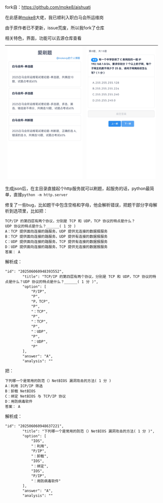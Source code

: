 fork自：https://github.com/moke8/aishuati

在此感谢[moke8](https://github.com/moke8)大佬，我已顺利入职白马会所运维岗

由于原作者已不更新，issue荒废，所以我fork了仓库

相关特色，界面，功能可以去源仓库查看

| ![](https://raw.githubusercontent.com/TajangSec/aishuati/refs/heads/master/home.jpg) | ![](https://raw.githubusercontent.com/TajangSec/aishuati/refs/heads/master/timu.jpg) |
| ------------------------------------------------------------ | ------------------------------------------------------------ |



生成json后，在主目录直接起个http服务就可以刷题，起服务的话，python最简单，直接`python -m http.server`


修复了一些bug，比如题干中包含空格和字母，他会解析错误，把题干部分字母解析到选项里，比如把：

```
TCP/IP 的第四层有两个协议，分别是 TCP 和 UDP，TCP 协议的特点是什么？
UDP 协议的特点是什么？______( 1 分 )
A：TCP 提供面向连接的路服务，UDP 提供无连接的数据报服务
B：TCP 提供面向连接的路服务，UDP 提供有连接的数据报服务
C：UDP 提供面向连接的路服务，TCP 提供有连接的数据报服务
D：UDP 提供面向连接的路服务，TCP 提供无连接的数据报服务
答案： A
```

解析成：

```
"id": "202506060948393552",
        "title": "TCP/IP 的第四层有两个协议，分别是 TCP 和 UDP，TCP 协议的特点是什么？UDP 协议的特点是什么？______( 1 分 )",
        "option": [
            "P/IP",
            "P",
            "P，TCP",
            "P",
            "：TCP",
            "P",
            "：TCP",
            "P",
            "：UDP",
            "P",
            "：UDP",
            "P"
        ],
        "answer": "A",
        "analysis": ""
```

把：

```
下列哪一个是常用的防范（）NetBIOS 漏洞攻击的方法( 1 分 )
A：利用 ICP/IP 筛选
B：卸载 NetBIOS
C：绑定 NetBIOS 与 TCP/IP 协议
D：用防病毒软件
答案： A
```

解析成：

```
"id": "202506060948637221",
        "title": "下列哪一个是常用的防范（）NetBIOS 漏洞攻击的方法( 1 分 )",
        "option": [
            "IOS",
            "：利用",
            "P/IP",
            "：卸载",
            "IOS",
            "：绑定",
            "IOS",
            "P/IP",
            "：用防病毒软件"
        ],
        "answer": "A",
        "analysis": ""
```

